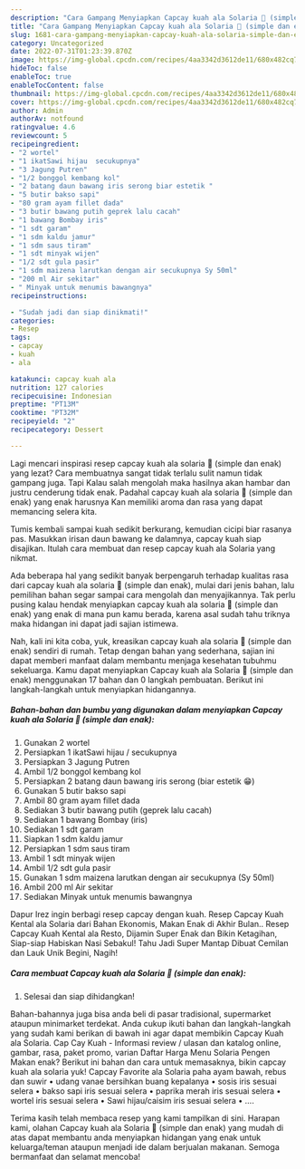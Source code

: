 ```yaml
---
description: "Cara Gampang Menyiapkan Capcay kuah ala Solaria 🥰 (simple dan enak) yang Lezat "
title: "Cara Gampang Menyiapkan Capcay kuah ala Solaria 🥰 (simple dan enak) yang Lezat "
slug: 1681-cara-gampang-menyiapkan-capcay-kuah-ala-solaria-simple-dan-enak-yang-lezat
category: Uncategorized
date: 2022-07-31T01:23:39.870Z
image: https://img-global.cpcdn.com/recipes/4aa3342d3612de11/680x482cq70/capcay-kuah-ala-solaria-simple-dan-enak-foto-resep-utama.jpg
hideToc: false
enableToc: true
enableTocContent: false
thumbnail: https://img-global.cpcdn.com/recipes/4aa3342d3612de11/680x482cq70/capcay-kuah-ala-solaria-simple-dan-enak-foto-resep-utama.jpg
cover: https://img-global.cpcdn.com/recipes/4aa3342d3612de11/680x482cq70/capcay-kuah-ala-solaria-simple-dan-enak-foto-resep-utama.jpg
author: Admin
authorAv: notfound
ratingvalue: 4.6
reviewcount: 5
recipeingredient:
- "2 wortel"
- "1 ikatSawi hijau  secukupnya"
- "3 Jagung Putren"
- "1/2 bonggol kembang kol"
- "2 batang daun bawang iris serong biar estetik "
- "5 butir bakso sapi"
- "80 gram ayam fillet dada"
- "3 butir bawang putih geprek lalu cacah"
- "1 bawang Bombay iris"
- "1 sdt garam"
- "1 sdm kaldu jamur"
- "1 sdm saus tiram"
- "1 sdt minyak wijen"
- "1/2 sdt gula pasir"
- "1 sdm maizena larutkan dengan air secukupnya Sy 50ml"
- "200 ml Air sekitar"
- " Minyak untuk menumis bawangnya"
recipeinstructions:

- "Sudah jadi dan siap dinikmati!"
categories:
- Resep
tags:
- capcay
- kuah
- ala

katakunci: capcay kuah ala 
nutrition: 127 calories
recipecuisine: Indonesian
preptime: "PT13M"
cooktime: "PT32M"
recipeyield: "2"
recipecategory: Dessert

---
```



Lagi mencari inspirasi resep capcay kuah ala solaria 🥰 (simple dan enak) yang lezat? Cara membuatnya sangat tidak terlalu sulit namun tidak gampang juga. Tapi Kalau salah mengolah maka hasilnya akan hambar dan justru cenderung tidak enak. Padahal capcay kuah ala solaria 🥰 (simple dan enak) yang enak harusnya Kan memiliki aroma dan rasa yang dapat memancing selera kita.


Tumis kembali sampai kuah sedikit berkurang, kemudian cicipi biar rasanya pas. Masukkan irisan daun bawang ke dalamnya, capcay kuah siap disajikan. Itulah cara membuat dan resep capcay kuah ala Solaria yang nikmat.

Ada beberapa hal yang sedikit banyak berpengaruh terhadap kualitas rasa dari capcay kuah ala solaria 🥰 (simple dan enak), mulai dari jenis bahan, lalu pemilihan bahan segar sampai cara mengolah dan menyajikannya. Tak perlu pusing kalau hendak menyiapkan capcay kuah ala solaria 🥰 (simple dan enak) yang enak di mana pun kamu berada, karena asal sudah tahu triknya maka hidangan ini dapat jadi sajian istimewa.


Nah, kali ini kita coba, yuk, kreasikan capcay kuah ala solaria 🥰 (simple dan enak) sendiri di rumah. Tetap dengan bahan yang sederhana, sajian ini dapat memberi manfaat dalam membantu menjaga kesehatan tubuhmu sekeluarga. Kamu dapat menyiapkan Capcay kuah ala Solaria 🥰 (simple dan enak) menggunakan 17 bahan dan 0 langkah pembuatan. Berikut ini langkah-langkah untuk menyiapkan hidangannya.

<!--inarticleads1-->

##### Bahan-bahan dan bumbu yang digunakan dalam menyiapkan Capcay kuah ala Solaria 🥰 (simple dan enak):

1. Gunakan 2 wortel
1. Persiapkan 1 ikatSawi hijau / secukupnya
1. Persiapkan 3 Jagung Putren
1. Ambil 1/2 bonggol kembang kol
1. Persiapkan 2 batang daun bawang iris serong (biar estetik 😁)
1. Gunakan 5 butir bakso sapi
1. Ambil 80 gram ayam fillet dada
1. Sediakan 3 butir bawang putih (geprek lalu cacah)
1. Sediakan 1 bawang Bombay (iris)
1. Sediakan 1 sdt garam
1. Siapkan 1 sdm kaldu jamur
1. Persiapkan 1 sdm saus tiram
1. Ambil 1 sdt minyak wijen
1. Ambil 1/2 sdt gula pasir
1. Gunakan 1 sdm maizena larutkan dengan air secukupnya (Sy 50ml)
1. Ambil 200 ml Air sekitar
1. Sediakan  Minyak untuk menumis bawangnya


Dapur Irez ingin berbagi resep capcay dengan kuah. Resep Capcay Kuah Kental ala Solaria dari Bahan Ekonomis, Makan Enak di Akhir Bulan.. Resep Capcay Kuah Kental ala Resto, Dijamin Super Enak dan Bikin Ketagihan, Siap-siap Habiskan Nasi Sebakul! Tahu Jadi Super Mantap Dibuat Cemilan dan Lauk Unik Begini, Nagih! 

<!--inarticleads2-->

##### Cara membuat Capcay kuah ala Solaria 🥰 (simple dan enak):


1. Selesai dan siap dihidangkan!

Bahan-bahannya juga bisa anda beli di pasar tradisional, supermarket ataupun minimarket terdekat. Anda cukup ikuti bahan dan langkah-langkah yang sudah kami berikan di bawah ini agar dapat membikin Capcay Kuah ala Solaria. Cap Cay Kuah - Informasi review / ulasan dan katalog online, gambar, rasa, paket promo, varian Daftar Harga Menu Solaria Pengen Makan enak? Berikut ini bahan dan cara untuk memasaknya, bikin capcay kuah ala solaria yuk! Capcay Favorite ala Solaria paha ayam bawah, rebus dan suwir • udang vanae bersihkan buang kepalanya • sosis iris sesuai selera • bakso sapi iris sesuai selera • paprika merah iris sesuai selera • wortel iris sesuai selera • Sawi hijau/caisim iris sesuai selera • …. 

Terima kasih telah membaca resep yang kami tampilkan di sini. Harapan kami, olahan Capcay kuah ala Solaria 🥰 (simple dan enak) yang mudah di atas dapat membantu anda menyiapkan hidangan yang enak untuk keluarga/teman ataupun menjadi ide dalam berjualan makanan. Semoga bermanfaat dan selamat mencoba!
